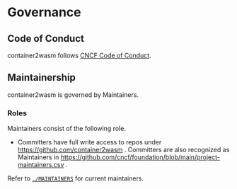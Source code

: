 # Governance

## Code of Conduct

container2wasm follows [CNCF Code of Conduct](https://github.com/cncf/foundation/blob/main/code-of-conduct.md).

## Maintainership

container2wasm is governed by Maintainers.

### Roles

Maintainers consist of the following role.

- Committers have full write access to repos under https://github.com/container2wasm . Committers are also recognized as Maintainers in https://github.com/cncf/foundation/blob/main/project-maintainers.csv .

Refer to [`./MAINTAINERS`](./MAINTAINERS) for current maintainers.
